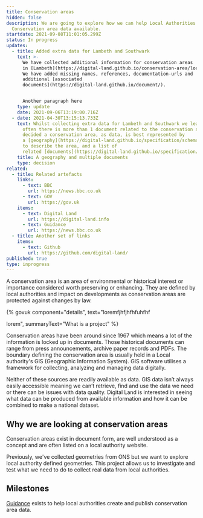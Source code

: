 ```yaml
---
title: Conservation areas
hidden: false
description: We are going to explore how we can help Local Authorities make
  Conservation area data available.
startdate: 2021-09-08T11:01:05.299Z
status: In progress
updates:
  - title: Added extra data for Lambeth and Southwark
    text: >-
      We have collected additional information for conservation areas
      in [Lambeth](https://digital-land.github.io/conservation-area/local-authority-eng/LBH/) and [Southwark](https://digital-land.github.io/conservation-area/local-authority-eng/SWK/).
      We have added missing names, references, documentation-urls and
      additional [associated
      documents](https://digital-land.github.io/document/).


      Another paragraph here
    type: update
    date: 2021-09-06T13:19:00.716Z
  - date: 2021-04-30T13:15:13.733Z
    text: Whilst collecting extra data for Lambeth and Southwark we learnt that
      often there is more than 1 document related to the conservation area. We
      decided a conservation area, as data, is best represented by
      a [geography](https://digital-land.github.io/specification/schema/geography/),
      to describe the area, and a list of
      related [documents](https://digital-land.github.io/specification/schema/document/).
    title: A geography and multiple documents
    type: decision
related:
  - title: Related artefacts
    links:
      - text: BBC
        url: https://news.bbc.co.uk
      - text: GOV
        url: https://gov.uk
    items:
      - text: Digital Land
        url: https://digital-land.info
      - text: Guidance
        url: https://news.bbc.co.uk
  - title: Another set of links
    items:
      - text: Github
        url: https://github.com/digital-land/
published: true
type: inprogress
---
```

A conservation area is an area of environmental or historical interest or importance considered worth preserving or enhancing. They are defined by local authorities and impact on developments as conservation areas are protected against changes by law.

{% govuk component="details", text="loremfjhfjhfhfuhfhf

lorem", summaryText="What is a project" %}

Conservation areas have been around since 1967 which means a lot of the information is locked up in documents. Those historical documents can range from press announcements, archive paper records and PDFs. The boundary defining the conservation area is usually held in a Local authority's GIS (Geographic Information System). GIS software utilises a framework for collecting, analyzing and managing data digitally.

Neither of these sources are readily available as data. GIS data isn’t always easily accessible meaning we can’t retrieve, find and use the data we need or there can be issues with data quality. Digital Land is interested in seeing what data can be produced from available information and how it can be combined to make a national dataset.

## Why we are looking at conservation areas

Conservation areas exist in document form, are well understood as a concept and are often listed on a local authority website.

Previously, we've collected geometries from ONS but we want to explore local authority defined geometries. This project allows us to investigate and test what we need to do to collect real data from local authorities.

## Milestones

[Guidance](https://www.gov.uk/guidance/conserving-and-enhancing-the-historic-environment) exists to help local authorities create and publish conservation area data.